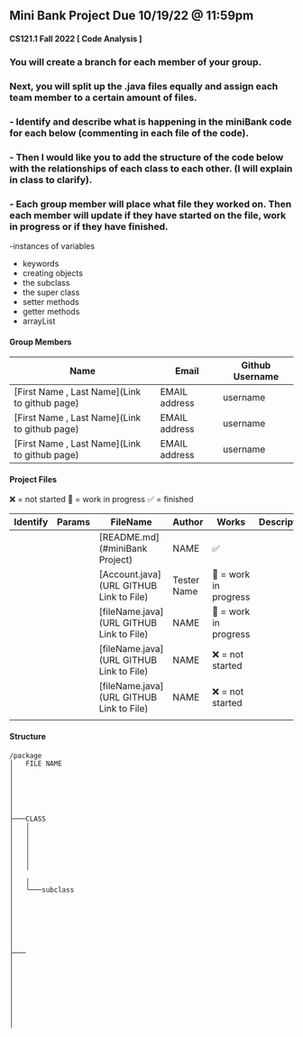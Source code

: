 ## Mini Bank Project  Due 10/19/22 @ 11:59pm 
#### CS121.1 Fall 2022 [ Code Analysis ]
### You will create a branch for each member of your group. 
### Next, you will split up the .java files equally and assign each team member to a certain amount of files.

### - Identify and describe what is happening in the miniBank code for each below (commenting in each file of the code). 
### - Then I would like you to add the structure of the code below with the relationships of each class to each other. (I will explain in class to clarify).
### - Each group member will place what file they worked on. Then each member will update if they have started on the file, work in progress or if they have finished.

-instances of variables
- keywords
- creating objects
- the subclass
- the super class
- setter methods 
- getter methods
- arrayList

#### Group Members

| Name                          | Email       | Github Username |
| ----------------------------- | ----------- | --------------- |
| [First Name , Last Name](Link to github page) | EMAIL address  | username    |
| [First Name , Last Name](Link to github page) | EMAIL address   | username     |
| [First Name , Last Name](Link to github page) | EMAIL address  | username   |

#### Project Files

:x: = not started
:black_square_button: = work in progress
:white_check_mark: = finished 

| Identify| Params | FileName                        | Author  | Works                 | Description/Notes                                         |                 
| ------- | ------------ | ------------------------------- | ------- | -------               | --------------------------------------------------------- |                 
|         |              |[README.md](#miniBank Project)      | NAME     | :white_check_mark: |                                                           |   
|         |              |[Account.java](URL GITHUB Link to File)       | Tester Name  | :black_square_button: = work in progress |                             |    |         |              |                                               | NAME  |                   |                                                    |
|         |              |[fileName.java](URL GITHUB Link to File)       | NAME  | :black_square_button: = work in progress|                              |
|         |              |[fileName.java](URL GITHUB Link to File)       | NAME  | :x: = not started |                                                    |
|         |              |[fileName.java](URL GITHUB Link to File)       | NAME  | :x: = not started |                                                    | 
|         |              |                                               |		   |							     |																	                  |

#### Structure

```
/package
│   FILE NAME
│  
│  
│   
│  
│   
│   
├───CLASS
│   │  
│   │   
│   │   
│   │   
│   │   
│   │   
│   
│   │
│   └───subclass
│           
│          
│           
│           
│           
│           
│
├───
│       
│      
│       
│      
│       
│      
│      
│       
│
```
